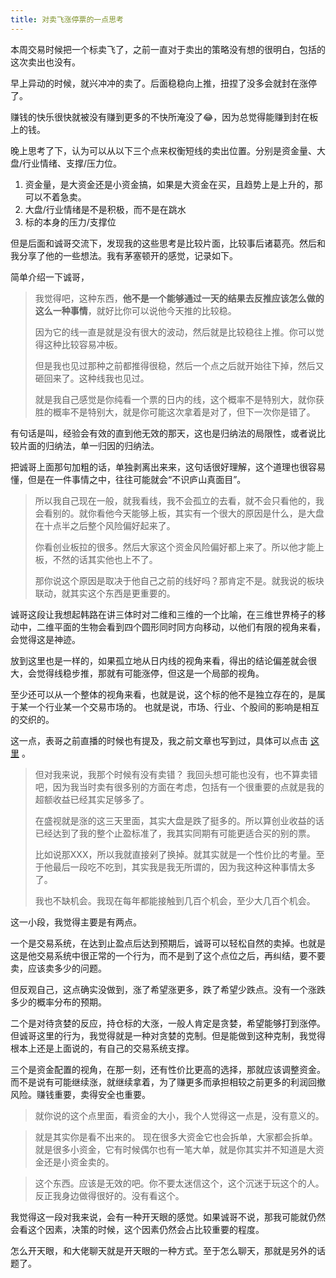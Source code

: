 ```yaml
---
title: 对卖飞涨停票的一点思考
---
```


​本周交易时候把一个标卖飞了，之前一直对于卖出的策略没有想的很明白，包括的这次卖出也没有。

早上异动的时候，就兴冲冲的卖了。后面稳稳向上推，扭捏了没多会就封在涨停了。

赚钱的快乐很快就被没有赚到更多的不快所淹没了😂，因为总觉得能赚到封在板上的钱。

晚上思考了下，认为可以从以下三个点来权衡短线的卖出位置。分别是资金量、大盘/行业情绪、支撑/压力位。

1. 资金量，是大资金还是小资金搞，如果是大资金在买，且趋势上是上升的，那可以不着急卖。
2. 大盘/行业情绪是不是积极，而不是在跳水
3. 标的本身的压力/支撑位

但是后面和诚哥交流下，发现我的这些思考是比较片面，比较事后诸葛亮。然后和我分享了他的一些想法。我有茅塞顿开的感觉，记录如下。

简单介绍一下诚哥，

> 我觉得吧，这种东西，**他不是一个能够通过一天的结果去反推应该怎么做的这么一种事情**，就好比你可以说他今天推的比较稳。
> 
> 因为它的线一直是就是没有很大的波动，然后就是比较稳往上推。你可以觉得这种比较容易冲板。
>
> 但是我也见过那种之前都推得很稳，然后一个点之后就开始往下掉，然后又砸回来了。这种线我也见过。
> 
> 就是我自己感觉是你纯看一个票的日内的线，这个概率不是特别大，就你获胜的概率不是特别大，就是你可能这次拿着是对了，但下一次你是错了。

有句话是叫，经验会有效的直到他无效的那天，这也是归纳法的局限性，或者说比较片面的归纳法，单一归因的归纳法。

把诚哥上面那句加粗的话，单独剥离出来来，这句话很好理解，这个道理也很容易懂，但是在一件事情之中，往往可能就会“不识庐山真面目”。


> 所以我自己现在一般，就我看线，我不会孤立的去看，就不会只看他的，我会看别的。就你看他今天能够上板，其实有一个很大的原因是什么，是大盘在十点半之后整个风险偏好起来了。
> 
> 你看创业板拉的很多。然后大家这个资金风险偏好都上来了。所以他才能上板，不然的话其实他也上不了。
> 
> 那你说这个原因是取决于他自己之前的线好吗？那肯定不是。就我说的板块联动，就其实这个东西是更重要的。

诚哥这段让我想起韩路在讲三体时对二维和三维的一个比喻，在三维世界椅子的移动中，二维平面的生物会看到四个圆形同时同方向移动，以他们有限的视角来看，会觉得这是神迹。

放到这里也是一样的，如果孤立地从日内线的视角来看，得出的结论偏差就会很大，会觉得线稳步推，那就有可能涨停，但这是一个局部的视角。

至少还可以从一个整体的视角来看，也就是说，这个标的他不是独立存在的，是属于某一个行业某一个交易市场的。 也就是说，市场、行业、个股间的影响是相互的交织的。

这一点，表哥之前直播的时候也有提及，我之前文章也写到过，具体可以点击 [这里](https://mp.weixin.qq.com/s/istqRx-CCcX-NJAabwIAfg) 。

> 但对我来说，我那个时候有没有卖错？ 我回头想可能也没有，也不算卖错吧，因为我当时卖有很多别的方面在考虑，包括有一个很重要的点就是我的超额收益已经其实足够多了。
>
> 在盛视就是涨的这三天里面，其实大盘是跌了挺多的。所以算创业收益的话已经达到了我的整个止盈标准了，我其实同期有可能更适合买的别的票。
>
> 比如说那XXX，所以我就直接剁了换掉。就其实就是一个性价比的考量。至于他最后一段吃不吃到，其实我是我无所谓的，因为我这种这种事情太多了。
>
> 我也不缺机会。我现在每年都能接触到几百个机会，至少大几百个机会。

这一小段，我觉得主要是有两点。

一个是交易系统，在达到止盈点后达到预期后，诚哥可以轻松自然的卖掉。也就是这是他交易系统中很正常的一个行为，而不是到了这个点位之后，再纠结，要不要卖，应该卖多少的问题。

但反观自己，这点确实没做到，涨了希望涨更多，跌了希望少跌点。没有一个涨跌多少的概率分布的预期。

二个是对待贪婪的反应，持仓标的大涨，一般人肯定是贪婪，希望能够打到涨停。但诚哥这里的行为，我觉得就是一种对贪婪的克制。但是能做到这种克制，我觉得根本上还是上面说的，有自己的交易系统支撑。

三个是资金配置的视角，在那一刻，还有性价比更高的选择，那就应该调整资金。而不是说有可能继续涨，就继续拿着，为了赚更多而承担相较之前更多的利润回撤风险。赚钱重要，卖得安全也重要。

> 就你说的这个点里面，看资金的大小，我个人觉得这一点是，没有意义的。

> 就是其实你是看不出来的。 现在很多大资金它也会拆单，大家都会拆单。就是很多小资金，它有时候偶尔也有一笔大单，就是你其实并不知道是大资金还是小资金卖的。

> 这个东西。应该是无效的吧。你不要太迷信这个，这个沉迷于玩这个的人。反正我身边做得很好的。没有看这个。

我觉得这一段对我来说，会有一种开天眼的感觉。如果诚哥不说，那我可能就仍然会看这个因素，决策的时候，这个因素仍然会占比较重要的程度。

怎么开天眼，和大佬聊天就是开天眼的一种方式。至于怎么聊天，那就是另外的话题了。
